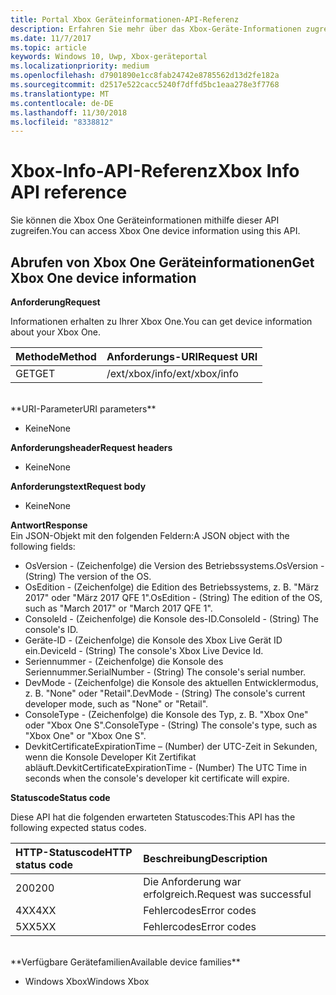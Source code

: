 ```yaml
---
title: Portal Xbox Geräteinformationen-API-Referenz
description: Erfahren Sie mehr über das Xbox-Geräte-Informationen zugreifen.
ms.date: 11/7/2017
ms.topic: article
keywords: Windows 10, Uwp, Xbox-geräteportal
ms.localizationpriority: medium
ms.openlocfilehash: d7901890e1cc8fab24742e8785562d13d2fe182a
ms.sourcegitcommit: d2517e522cacc5240f7dffd5bc1eaa278e3f7768
ms.translationtype: MT
ms.contentlocale: de-DE
ms.lasthandoff: 11/30/2018
ms.locfileid: "8338812"
---
```

# <a name="xbox-info-api-reference"></a><span data-ttu-id="f71a3-104">Xbox-Info-API-Referenz</span><span class="sxs-lookup"><span data-stu-id="f71a3-104">Xbox Info API reference</span></span>   
<span data-ttu-id="f71a3-105">Sie können die Xbox One Geräteinformationen mithilfe dieser API zugreifen.</span><span class="sxs-lookup"><span data-stu-id="f71a3-105">You can access Xbox One device information using this API.</span></span>

## <a name="get-xbox-one-device-information"></a><span data-ttu-id="f71a3-106">Abrufen von Xbox One Geräteinformationen</span><span class="sxs-lookup"><span data-stu-id="f71a3-106">Get Xbox One device information</span></span>

**<span data-ttu-id="f71a3-107">Anforderung</span><span class="sxs-lookup"><span data-stu-id="f71a3-107">Request</span></span>**

<span data-ttu-id="f71a3-108">Informationen erhalten zu Ihrer Xbox One.</span><span class="sxs-lookup"><span data-stu-id="f71a3-108">You can get device information about your Xbox One.</span></span>

<span data-ttu-id="f71a3-109">Methode</span><span class="sxs-lookup"><span data-stu-id="f71a3-109">Method</span></span>      | <span data-ttu-id="f71a3-110">Anforderungs-URI</span><span class="sxs-lookup"><span data-stu-id="f71a3-110">Request URI</span></span>
:------     | :-----
<span data-ttu-id="f71a3-111">GET</span><span class="sxs-lookup"><span data-stu-id="f71a3-111">GET</span></span> | <span data-ttu-id="f71a3-112">/ext/xbox/info</span><span class="sxs-lookup"><span data-stu-id="f71a3-112">/ext/xbox/info</span></span>
<br />
**<span data-ttu-id="f71a3-113">URI-Parameter</span><span class="sxs-lookup"><span data-stu-id="f71a3-113">URI parameters</span></span>**

- <span data-ttu-id="f71a3-114">Keine</span><span class="sxs-lookup"><span data-stu-id="f71a3-114">None</span></span>

**<span data-ttu-id="f71a3-115">Anforderungsheader</span><span class="sxs-lookup"><span data-stu-id="f71a3-115">Request headers</span></span>**

- <span data-ttu-id="f71a3-116">Keine</span><span class="sxs-lookup"><span data-stu-id="f71a3-116">None</span></span>

**<span data-ttu-id="f71a3-117">Anforderungstext</span><span class="sxs-lookup"><span data-stu-id="f71a3-117">Request body</span></span>**

- <span data-ttu-id="f71a3-118">Keine</span><span class="sxs-lookup"><span data-stu-id="f71a3-118">None</span></span>

**<span data-ttu-id="f71a3-119">Antwort</span><span class="sxs-lookup"><span data-stu-id="f71a3-119">Response</span></span>**   
<span data-ttu-id="f71a3-120">Ein JSON-Objekt mit den folgenden Feldern:</span><span class="sxs-lookup"><span data-stu-id="f71a3-120">A JSON object with the following fields:</span></span>

* <span data-ttu-id="f71a3-121">OsVersion - (Zeichenfolge) die Version des Betriebssystems.</span><span class="sxs-lookup"><span data-stu-id="f71a3-121">OsVersion - (String) The version of the OS.</span></span>
* <span data-ttu-id="f71a3-122">OsEdition - (Zeichenfolge) die Edition des Betriebssystems, z. B. "März 2017" oder "März 2017 QFE 1".</span><span class="sxs-lookup"><span data-stu-id="f71a3-122">OsEdition - (String) The edition of the OS, such as "March 2017" or "March 2017 QFE 1".</span></span>
* <span data-ttu-id="f71a3-123">ConsoleId - (Zeichenfolge) die Konsole des-ID.</span><span class="sxs-lookup"><span data-stu-id="f71a3-123">ConsoleId - (String) The console's ID.</span></span>
* <span data-ttu-id="f71a3-124">Geräte-ID - (Zeichenfolge) die Konsole des Xbox Live Gerät ID ein.</span><span class="sxs-lookup"><span data-stu-id="f71a3-124">DeviceId - (String) The console's Xbox Live Device Id.</span></span>
* <span data-ttu-id="f71a3-125">Seriennummer - (Zeichenfolge) die Konsole des Seriennummer.</span><span class="sxs-lookup"><span data-stu-id="f71a3-125">SerialNumber - (String) The console's serial number.</span></span>
* <span data-ttu-id="f71a3-126">DevMode - (Zeichenfolge) die Konsole des aktuellen Entwicklermodus, z. B. "None" oder "Retail".</span><span class="sxs-lookup"><span data-stu-id="f71a3-126">DevMode - (String) The console's current developer mode, such as "None" or "Retail".</span></span>
* <span data-ttu-id="f71a3-127">ConsoleType - (Zeichenfolge) die Konsole des Typ, z. B. "Xbox One" oder "Xbox One S".</span><span class="sxs-lookup"><span data-stu-id="f71a3-127">ConsoleType - (String) The console's type, such as "Xbox One" or "Xbox One S".</span></span>
* <span data-ttu-id="f71a3-128">DevkitCertificateExpirationTime – (Number) der UTC-Zeit in Sekunden, wenn die Konsole Developer Kit Zertifikat abläuft.</span><span class="sxs-lookup"><span data-stu-id="f71a3-128">DevkitCertificateExpirationTime - (Number) The UTC Time in seconds when the console's developer kit certificate will expire.</span></span>

**<span data-ttu-id="f71a3-129">Statuscode</span><span class="sxs-lookup"><span data-stu-id="f71a3-129">Status code</span></span>**

<span data-ttu-id="f71a3-130">Diese API hat die folgenden erwarteten Statuscodes:</span><span class="sxs-lookup"><span data-stu-id="f71a3-130">This API has the following expected status codes.</span></span>

<span data-ttu-id="f71a3-131">HTTP-Statuscode</span><span class="sxs-lookup"><span data-stu-id="f71a3-131">HTTP status code</span></span>      | <span data-ttu-id="f71a3-132">Beschreibung</span><span class="sxs-lookup"><span data-stu-id="f71a3-132">Description</span></span>
:------     | :-----
<span data-ttu-id="f71a3-133">200</span><span class="sxs-lookup"><span data-stu-id="f71a3-133">200</span></span> | <span data-ttu-id="f71a3-134">Die Anforderung war erfolgreich.</span><span class="sxs-lookup"><span data-stu-id="f71a3-134">Request was successful</span></span>
<span data-ttu-id="f71a3-135">4XX</span><span class="sxs-lookup"><span data-stu-id="f71a3-135">4XX</span></span> | <span data-ttu-id="f71a3-136">Fehlercodes</span><span class="sxs-lookup"><span data-stu-id="f71a3-136">Error codes</span></span>
<span data-ttu-id="f71a3-137">5XX</span><span class="sxs-lookup"><span data-stu-id="f71a3-137">5XX</span></span> | <span data-ttu-id="f71a3-138">Fehlercodes</span><span class="sxs-lookup"><span data-stu-id="f71a3-138">Error codes</span></span>

<br />
**<span data-ttu-id="f71a3-139">Verfügbare Gerätefamilien</span><span class="sxs-lookup"><span data-stu-id="f71a3-139">Available device families</span></span>**

* <span data-ttu-id="f71a3-140">Windows Xbox</span><span class="sxs-lookup"><span data-stu-id="f71a3-140">Windows Xbox</span></span>